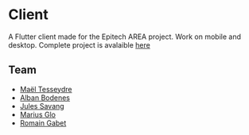 # Client

A Flutter client made for the Epitech AREA project. Work on mobile and desktop.
Complete project is avalaible [here](https://github.com/MaelTeyssedre/AREA)


## Team

- [Maël Tesseydre](https://github.com/MaelTeyssedre)
- [Alban Bodenes](https://github.com/Alban-Bodenes)
- [Jules Savang](https://github.com/Jsavang)
- [Marius Glo](https://github.com/mgl)
- [Romain Gabet](https://github.com/Romain-GABET)

